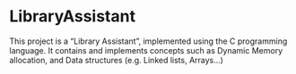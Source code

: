 # LibraryAssistant
This project is a “Library Assistant”, implemented using the C programming language. It contains and implements concepts such as Dynamic Memory allocation, and Data structures (e.g. Linked lists, Arrays…)

